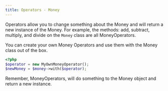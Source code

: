 ```yaml
---
title: Operators - Money
---
```


Operators allow you to change something about the Money and will return a new
instance of the Money. For example, the methods: add, subtract, multiply, and
divide on the `Money` class are all MoneyOperators.

You can create your own Money Operators and use them with the Money class out of
the box.

```php
<?php
$operator = new MyOwnMoneyOperator();
$newMoney = $money->with($operator);
```

Remember, MoneyOperators, will do something to the Money object and return a new
instance.
